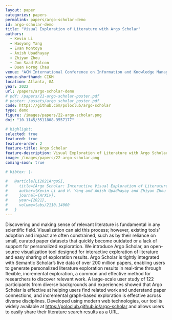 ```yaml
---
layout: paper
categories: papers
permalink: papers/argo-scholar-demo
id: argo-scholar-demo
title: "Visual Exploration of Literature with Argo Scholar"
authors: 
  - Kevin Li
  - Haoyang Yang
  - Evan Montoya
  - Anish Upadhayay
  - Zhiyan Zhou
  - Jon Saad-Falcon
  - Duen Horng Chau
venue: "ACM International Conference on Information and Knowledge Management"
venue-shorthand: CIKM
location: Atlanta, GA
year: 2022
url: /papers/argo-scholar-demo
# pdf: /papers/21-argo-scholar-poster.pdf
# poster: /assets/argo_scholar_poster.pdf
code: https://github.com/poloclub/argo-scholar
type: demo
figure: /images/papers/22-argo-scholar.png
doi: "10.1145/3511808.3557177"

# highlight:
selected: true
featured: true
feature-order: 2
feature-title: Argo Scholar
feature-description: Visual Exploration of Literature with Argo Scholar
image: /images/papers/22-argo-scholar.png
coming-soon: true

# bibtex: |-

#   @article{Li2021ArgoSI,
#     title={Argo Scholar: Interactive Visual Exploration of Literature in Browsers},
#     author={Kevin Li and H. Yang and Anish Upadhayay and Zhiyan Zhou and Jon Saad-Falcon and Duen Horng Chau},
#     journal={ArXiv},
#     year={2021},
#     volume={abs/2110.14060
#   }
---
```


Discovering and making sense of relevant literature is fundamental in any scientific field. Visualization can aid this process; however, existing tools’ adoption and impact are often constrained, such as by their reliance on small, curated paper datasets that quickly become outdated or a lack of support for personalized exploration. We introduce Argo Scholar, an open-source visualization tool designed for interactive exploration of literature and easy sharing of exploration results. Argo Scholar is tightly integrated with Semantic Scholar’s live data of over 200 million papers, enabling users to generate personalized literature exploration results in real-time through flexible, incremental exploration, a common and effective method for researchers to discover relevant work. A large-scale user study of 122 participants from diverse backgrounds and experiences showed that Argo Scholar is effective at helping users find related work and understand paper connections, and incremental graph-based exploration is effective across diverse disciplines. Developed using modern web technologies, our tool is widely available at https://poloclub.github.io/argo-scholar and allows users to easily share their literature search results as a URL.